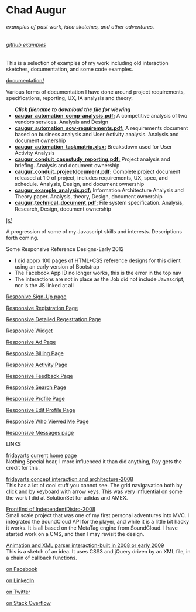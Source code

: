 <div><h1>Chad Augur</h1></div>
<div><h6>examples of past work, idea sketches, and other adventures.</h6></div> 
<div><h6><a href="github.com/augurone/somexamples">github examples</a></h6></div>
<p>
This is a selection of examples of my work including old interaction sketches, documentation, and some code examples.
</p>
<a href="http://github.com/augurone/somexamples/tree/master/documentation">documentation/</a>
<p>Various forms of documentation I have done around project requirements, specifications, reporting, UX, IA analysis and theory. 
	<ul>
		<strong><i>Click filename to download the file for viewing</i></strong>
		<li><a href="http://github.com/augurone/somexamples/blob/master/documentation/caugur_automation_comp-analysis.pdf" target="_blank"><strong>caugur_automation_comp-analysis.pdf:</strong></a> A competitive analysis of two vendors services. Analysis and Design</li>
		<li><a href="http://github.com/augurone/somexamples/blob/master/documentation/caugur_automation_sow-requirements.pdf" target="_blank"><strong>caugur_automation_sow-requirements.pdf:</strong></a> A requirements document based on business analysis and User Activity analysis. Analysis and document ownership</li>
		<li><a href="http://github.com/augurone/somexamples/blob/master/documentation/caugur_automation_taskmatrix.xlsx" target="_blank"><strong>caugur_automation_taskmatrix.xlsx:</strong></a> Breaksdown used for User Activity Analysis</li>
		<li><a href="http://github.com/augurone/somexamples/blob/master/documentation/caugur_conduit_casestudy_reporting.pdf" target="_blank"><strong>caugur_conduit_casestudy_reporting.pdf:</strong></a> Project analysis and briefing. Analysis and document ownership</li>
		<li><a href="http://github.com/augurone/somexamples/blob/master/documentation/caugur_conduit_projectdocument.pdf" target="_blank"><strong>caugur_conduit_projectdocument.pdf:</strong></a> Complete project document released at 1.0 of project, includes requirements, UX, spec, and schedule. Analysis, Design, and document ownership</li>
		<li><a href="http://github.com/augurone/somexamples/blob/master/documentation/caugur_example_analysis.pdf" target="_blank"><strong>caugur_example_analysis.pdf:</strong></a> Information Architecture Analysis and Theory paper. Analysis, theory, Design, document ownership</li>
		<li><a href="http://github.com/augurone/somexamples/blob/master/documentation/caugur_technical_document.pdf" target="_blank"><strong>caugur_technical_document.pdf:</strong></a> File system specification. Analysis, Research, Design, document ownership</li>
	</ul>

</p>
<a href="http://github.com/augurone/somexamples/tree/master/js">js/</a>
<p>A progression of some of my Javascript skills and interests.
Descriptions forth coming.
</p> 

Some Responsive Reference Designs-Early 2012
<ul>
<li>I did apprx 100 pages of HTML+CSS reference designs for this client using an early version of Bootstrap</li>
<li>The Facebook App ID no longer works, this is the error in the top nav</li>
<li>The interactions are not in place as the Job did not include Javascript, nor is the JS linked at all</li>
</ul>
<p><a href="http://fridaydev.com/pmllc/fresh.html" target="_blank">Responive Sign-Up page</a></p>
<p><a href="http://fridaydev.com/pmllc/fresh-A.html" target="_blank">Responsive Registration Page</a></p>
<p><a href="http://fridaydev.com/pmllc/fresh2-C.html" target="_blank">Responsive Detailed Regestration Page</a></p>
<p><a href="http://fridaydev.com/pmllc/fresh2-G.html" target="_blank">Responsive Widget</a></p>
<p><a href="http://fridaydev.com/pmllc/fresh2-H.html" target="_blank">Responsive Ad Page</a></p>
<p><a href="http://fridaydev.com/pmllc/fresh3-A.html" target="_blank">Responsive Billing Page</a></p>
<p><a href="http://fridaydev.com/pmllc/fresh3-B.html" target="_blank">Responsive Activity Page</a></p>
<p><a href="http://fridaydev.com/pmllc/fresh3-J.html" target="_blank">Responsive Feedback Page</a></p>
<p><a href="http://fridaydev.com/pmllc/fresh4-B.html" target="_blank">Responsive Search Page</a></p>
<p><a href="http://fridaydev.com/pmllc/fresh4-D.html" target="_blank">Responsive Profile Page</a></p>
<p><a href="http://fridaydev.com/pmllc/fresh4-F.html" target="_blank">Responsive Edit Profile Page</a></p>
<p><a href="http://fridaydev.com/pmllc/fresh4-H.html" target="_blank">Responsive Who Viewed Me Page</a></p>
<p><a href="http://fridaydev.com/pmllc/fresh5.html" target="_blank">Responsive Messages page</a></p>

LINKS
<p><a href="http://fridayarts.com" target="_blank">fridayarts current home page</a>
<br/>Nothing Special hear, I more influenced it than did anything, Ray gets the credit for this. 
</p>
<p><a href="http://fridayarts.com/2013_old/" target="_blank">fridayarts concept interaction and architecture-2008</a>
<br/>This has a lot of cool stuff you cannot see. The grid navigavation both by click and by keyboard with arrow keys. This was very influential on some the work I did at SolutionSet for adidas and AMEX. 
</p>
<p><a href="http://independentdistro.com" target="_blank">FrontEnd of IndependentDistro-2008</a>
<br/>Small scale project that was one of my first personal adventures into MVC. I integrated the SoundCloud API for the player, and while it is a little bit hacky it works. It is all based on the MetaTag engine from SoundCloud. I have started work on a CMS, and then I may revisit the design.
</p>
<p><a href="http://fridaydev.com/resume/" target="_blank">Animation and XML parser interaction-built in 2008 or early 2009</a>
<br/> This is a sketch of an idea. It uses CSS3 and jQuery driven by an XML file, in a chain of callback functions. 
</p>
<p><a href="https://www.facebook.com/pages/Chad-Augur" target="_blank">on Facebook</a>
</p>
<p><a href="http://www.linkedin.com/in/fridaze" target="_blank">on LinkedIn</a>
</p>
<p><a href="https://twitter.com/fridazed" target="_blank">on Twitter</a>
</p>
<p><a href="http://stackoverflow.com/users/502762/augurone" target="_blank">on Stack Overflow</a>
</p>
